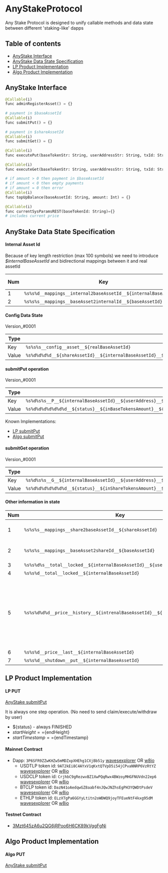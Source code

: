 # AnyStakeProtocol
Any Stake Protocol is designed to unify callable methods and data state between different 'staking-like' dapps

## Table of contents
- [AnyStake Interface](#anystake-interface)
- [AnyStake Data State Specification](#anystake-data-state-specification)
- [LP Product Implementation](lp-product-implementation)
- [Algo Product Implementation](algo-product-implementation)

## AnyStake Interface
```python
@Callable(i)
func adminRegisterAsset() = {}
 
# payment in $baseAssetId
@Callable(i)
func submitPut() = {}
 
# payment in $shareAssetId
@Callable(i)
func submitGet() = {}
 
@Callable(i)
func executePut(baseTokenStr: String, userAddressStr: String, txId: String) = {}
 
@Callable(i)
func executeGet(baseTokenStr: String, userAddressStr: String, txId: String) = {}
 
# if amount > 0 then payment in $baseAssetId
# if amount < 0 then empty payments
# if amount = 0 then error
@Callable(i)
func topUpBalance(baseAssetId: String, amount: Int) = {}
 
@Callable(i)
func currentSysParamsREST(baseTokenId: String)={}
# includes current price
```

## AnyStake Data State Specification
#### Internal Asset Id
Because of key length restriction (max 100 symbols) we need to introduce _$internalBaseAssetId_ and bidirectional mappings between it and real assetId

Num| Key           | Type        | Optional? | Format and Description |
---| ------------- |------------ |---------- | ---------------------- |
1  | `%s%s%d__mappings__internal2baseAssetId__${internalBaseAssetId}`|String|No|Simple|
2  | `%s%s%s__mappings__baseAsset2internalId__${baseAssetId}`|String|No|Simple|

#### Config Data State
Version_#0001

Type | Format   |
---- | ---- |
Key  | `%s%s%s__config__asset__${realBaseAssetId}` |
Value| `%s%d%d%d%d__${shareAssetId}__${internalBaseAssetId}__${decimalsMultBothTokens}__${decimalsMultPrice}__${getDelayBlocks}__...extensions...` |

#### submitPut operation
Version_#0001

Type | Format   |
---- | ---- |
Key  | `%s%d%s%s__P__${internalBaseAssetId}__${userAddress}__${txId}` |
Value| `%s%d%d%d%d%d%d%d__${status}__${inBaseTokensAmount}__${price}__${outShareTokensAmount}__${startHeight}__${startTimestamp}__${endHeight}__${endTimestamp}` |

Known Implementations:
* [LP submitPut](#lp-put)
* [Algo submitPut](#algo-put)

#### submitGet operation
Version_#0001

Type | Format   |
---- | ---- |
Key  | `%s%d%s%s__G__${internalBaseAssetId}__${userAddress}__${txId}` |
Value| `%s%d%d%d%d%d%d%d__${status}__${inShareTokensAmount}__${price}__${outBaseTokensAmount}__${startHeight}__${startTimestamp}__${endHeight}__${endTimestamp}` |

#### Other information in state
Num| Key           | Type        | Optional? | Format | Description |
---| ------------- |------------ |---------- | -------| ------------|
1|`%s%s%s__mappings__share2baseAssetId__${shareAssetId}`|String|NO|Simple|mapping between ${shareAssetId} and real ${baseAssetId}|
2|`%s%s%s__mappings__baseAsset2shareId__${baseAssetId}` |String|NO|Simple|mapping between ${baseAssetId} and real ${shareAssetId}|
3|`%s%s%d%s__total__locked__${internalBaseAssetId}__${userAddress}`|String|YES|`%d%d__${sharedTokenAmount}__${baseTokenAmount}`||
4|`%s%s%d__total__locked__${internalBaseAssetId}`|String|NO|`%d%d__${sharedTokenAmount}__${baseTokenAmount}`||
5|`%s%s%d%d%d__price__history__${intrenalBaseAssetId}__${height}__${timestamp}`|Integer|YES|Simple|It is difficult to use ${decimalsMult} from asset config because assets with 0 decimals will have bad price (300/200=1.5 ~ 1) ${decimalsMultPrice} has been introduce to resolve this problem|
6|`%s%s%d__price__last__${internalBaseAssetId}`|Integer|NO|Simple||
7|`%s%s%d__shutdown__put__${internalBaseAssetId}`|Boolean|Yes|Simple. If true then put operation is blocked||


## LP Product Implementation

#### LP PUT
[AnyStake submitPut](#submitput-operation)

It is always one step operation. (No need to send claim/execute/withdraw by user)
* ${status} - always FINISHED
* ${startHeight} == ${endHeight}
* ${startTimestamp} == ${endTimestamp}

#### Mainnet Contract
* Dapp: `3P6SFR9ZZwKHZw5mMDZxpXHEhg1CXjBb51y` [wavesexplorer](https://wavesexplorer.com/address/3P6SFR9ZZwKHZw5mMDZxpXHEhg1CXjBb51y/tx) OR [w8io](https://w8io.ru/3P6SFR9ZZwKHZw5mMDZxpXHEhg1CXjBb51y)
  * USDTLP token id: `9AT2kEi8C4AYxV1qKxtQTVpD5i54jCPvaNNRP6VzRtYZ` [wavesexplorer](https://wavesexplorer.com/assets/9AT2kEi8C4AYxV1qKxtQTVpD5i54jCPvaNNRP6VzRtYZ) OR  [w8io](https://w8io.ru/9AT2kEi8C4AYxV1qKxtQTVpD5i54jCPvaNNRP6VzRtYZ)
  * USDCLP token id: `CrjhbC9gRezwvBZ1XwPQqRwx4BWzoyMHGFNUVdn22ep6` [wavesexplorer](https://wavesexplorer.com/assets/CrjhbC9gRezwvBZ1XwPQqRwx4BWzoyMHGFNUVdn22ep6) OR  [w8io](https://w8io.ru/CrjhbC9gRezwvBZ1XwPQqRwx4BWzoyMHGFNUVdn22ep6)
  * BTCLP token id: `DazN41oAedqwGZ8aabf4nJQwJNZhsEgPH3YQWDtPsdeV` [wavesexplorer](https://wavesexplorer.com/assets/DazN41oAedqwGZ8aabf4nJQwJNZhsEgPH3YQWDtPsdeV) OR  [w8io](https://w8io.ru/DazN41oAedqwGZ8aabf4nJQwJNZhsEgPH3YQWDtPsdeV)
  * ETHLP token id: `ELzXTgPa6GGYyLtitn2oWDWQ9joyTFEueNtF4kxg95dM` [wavesexplorer](https://wavesexplorer.com/assets/ELzXTgPa6GGYyLtitn2oWDWQ9joyTFEueNtF4kxg95dM) OR  [w8io](https://w8io.ru/ELzXTgPa6GGYyLtitn2oWDWQ9joyTFEueNtF4kxg95dM)

#### Testnet Contract
* [3Mzt645zA6u2QG6jRPoo6H6CK89kVggFgNi](https://testnet.wavesexplorer.com/address/3Mzt645zA6u2QG6jRPoo6H6CK89kVggFgNi/tx)

## Algo Product Implementation
#### Algo PUT
[AnyStake submitPut](#submitput-operation)
